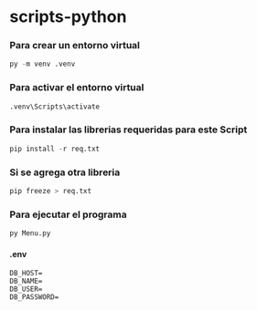 # scripts-python

### Para crear un entorno virtual
```python
py -m venv .venv
```
### Para activar el entorno virtual
```python
.venv\Scripts\activate
```
### Para instalar las librerias requeridas para este Script
```python
pip install -r req.txt
```
### Si se agrega otra libreria 

```python
pip freeze > req.txt
```

### Para ejecutar el programa
```python
py Menu.py
```

#### .env
```
DB_HOST=
DB_NAME=
DB_USER=
DB_PASSWORD=
```
